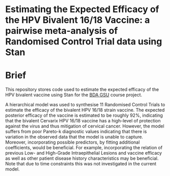 # Estimating the Expected Efficacy of the HPV Bivalent 16/18 Vaccine: a pairwise meta-analysis of Randomised Control Trial data using Stan

# Brief
This repository stores code used to estimate the expected efficacy of the HPV bivalent vaccine using Stan for the [BDA GSU](https://avehtari.github.io/BDA_course_Aalto/gsu2022.html) course project.

A hierarchical model was used to synthesise 11 Randomised Control Trials to estimate the efficacy of the bivalent HPV 16/18 strain vaccine. The expected posterior efficacy of the vaccine is estimated to be roughly 92%, indicating that the bivalent Cervarix HPV 16/18 vaccine has a high-level of protection against the virus and thus mitigation of cervical cancer. However, the model suffers from poor Pareto-k diagnostic values indicating that there is variation in the observed data that the model is unable to capture. Moreover, incorporating possible predictors, by fitting additional coefficients, would be beneficial. For example, incorporating the relation of previous Low- and High-Grade Intraepithelial Lesions and vaccine efficacy as well as other patient disease history characteristics may be beneficial. Note that due to time constraints this was not investigated in the current model.